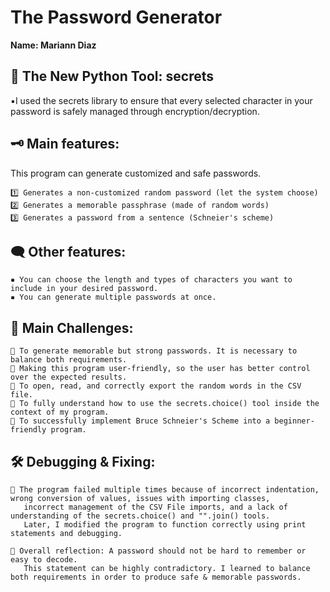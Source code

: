 # The Password Generator 

**Name: Mariann Diaz**


## 💫 The New Python Tool: secrets

  ▪️I used the secrets library to ensure that every selected
    character in your password is safely managed through encryption/decryption. 
       

## 🗝️ Main features:
This program can generate customized and safe passwords.

    1️⃣ Generates a non-customized random password (let the system choose)
    2️⃣ Generates a memorable passphrase (made of random words)
    3️⃣ Generates a password from a sentence (Schneier's scheme)

## 🗨️ Other features:

    ▪️ You can choose the length and types of characters you want to include in your desired password.
    ▪️ You can generate multiple passwords at once.


## 💪 Main Challenges:

    🔹 To generate memorable but strong passwords. It is necessary to balance both requirements.
    🔹 Making this program user-friendly, so the user has better control over the expected results.
    🔹 To open, read, and correctly export the random words in the CSV file.
    🔹 To fully understand how to use the secrets.choice() tool inside the context of my program.
    🔹 To successfully implement Bruce Schneier's Scheme into a beginner-friendly program.


## 🛠 Debugging & Fixing:

    🔻 The program failed multiple times because of incorrect indentation, wrong conversion of values, issues with importing classes,
       incorrect management of the CSV File imports, and a lack of understanding of the secrets.choice() and "".join() tools.
       Later, I modified the program to function correctly using print statements and debugging. 

    🔻 Overall reflection: A password should not be hard to remember or easy to decode.
       This statement can be highly contradictory. I learned to balance both requirements in order to produce safe & memorable passwords.


